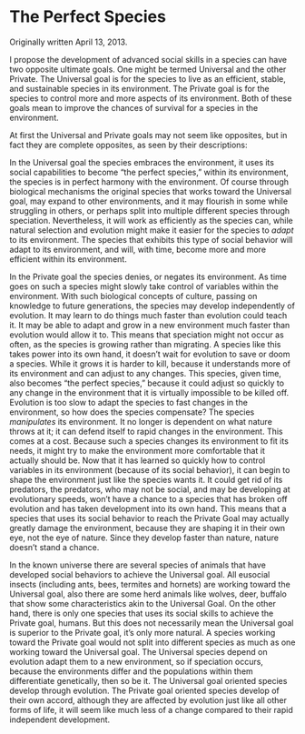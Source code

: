 # The Perfect Species

Originally written April 13, 2013.

I propose the development of advanced social skills in a species can have two opposite ultimate goals. One might be termed Universal and the other Private. The Universal goal is for the species to live as an efficient, stable, and sustainable species in its environment. The Private goal is for the species to control more and more aspects of its environment. Both of these goals mean to improve the chances of survival for a species in the environment.

At first the Universal and Private goals may not seem like opposites, but in fact they are complete opposites, as seen by their descriptions:

In the Universal goal the species embraces the environment, it uses its social capabilities to become “the perfect species,” within its environment, the species is in perfect harmony with the environment. Of course through biological mechanisms the original species that works toward the Universal goal, may expand to other environments, and it may flourish in some while struggling in others, or perhaps split into multiple different species through speciation. Nevertheless, it will work as efficiently as the species can, while natural selection and evolution might make it easier for the species to *adapt* to its environment. The species that exhibits this type of social behavior will adapt to its environment, and will, with time, become more and more efficient within its environment.

In the Private goal the species denies, or negates its environment. As time goes on such a species might slowly take control of variables within the environment. With such biological concepts of culture, passing on knowledge to future generations, the species may develop independently of evolution. It may learn to do things much faster than evolution could teach it. It may be able to adapt and grow in a new environment much faster than evolution would allow it to. This means that speciation might not occur as often, as the species is growing rather than migrating. A species like this takes power into its own hand, it doesn’t wait for evolution to save or doom a species. While it grows it is harder to kill, because it understands more of its environment and can adjust to any changes. This species, given time, also becomes “the perfect species,” because it could adjust so quickly to any change in the environment that it is virtually impossible to be killed off. Evolution is too slow to adapt the species to fast changes in the environment, so how does the species compensate? The species *manipulates* its environment. It no longer is dependent on what nature throws at it; it can defend itself to rapid changes in the environment. This comes at a cost. Because such a species changes its environment to fit its needs, it might try to make the environment more comfortable that it actually should be. Now that it has learned so quickly how to control variables in its environment (because of its social behavior), it can begin to shape the environment just like the species wants it. It could get rid of its predators, the predators, who may not be social, and may be developing at evolutionary speeds, won’t have a chance to a species that has broken off evolution and has taken development into its own hand. This means that a species that uses its social behavior to reach the Private Goal may actually greatly damage the environment, because they are shaping it in their own eye, not the eye of nature. Since they develop faster than nature, nature doesn’t stand a chance.

In the known universe there are several species of animals that have developed social behaviors to achieve the Universal goal. All eusocial insects (including ants, bees, termites and hornets) are working toward the Universal goal, also there are some herd animals like wolves, deer, buffalo that show some characteristics akin to the Universal Goal. On the other hand, there is only one species that uses its social skills to achieve the Private goal, humans. But this does not necessarily mean the Universal goal is superior to the Private goal, it’s only more natural. A species working toward the Private goal would not split into different species as much as one working toward the Universal goal. The Universal species depend on evolution adapt them to a new environment, so if speciation occurs, because the environments differ and the populations within them differentiate genetically, then so be it. The Universal goal oriented species develop through evolution. The Private goal oriented species develop of their own accord, although they are affected by evolution just like all other forms of life, it will seem like much less of a change compared to their rapid independent development.